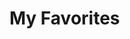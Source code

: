 <html>
<head>
    <title>My Favorites</title>
</head>
<body>
    <h1>My Favorites</h1>
    <ul id="favorites-list"></ul>
    <script>
        // Make a GET request to the API endpoint to retrieve the list of favorites
        fetch('http://127.0.0.1:8086/api/favorites/favorites/all')
            .then(response => response.json())
            .then(favorites => {
                // Add each favorite to the list on the HTML page
                const favoritesList = document.getElementById('favorites-list');
                favorites.forEach(favorite => {
                    const listItem = document.createElement('li');
                    listItem.textContent = `${favorite.title} - Ingredients: ${favorite.ingredients}, Instructions: ${favorite.instructions}`;
                    favoritesList.appendChild(listItem);
                });
            })
            .catch(error => console.error(error));
    </script>
</body>
</html>